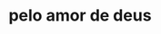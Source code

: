 ---
layout: post
title: "pelo amor de deus"
day: "2024-09-30"
text: "
acordei me sentindo muito ansioso estou odiando responder qualquer mensagem de qualquer coisa queria tanto conseguir pedir e aceitar ajuda
"
---